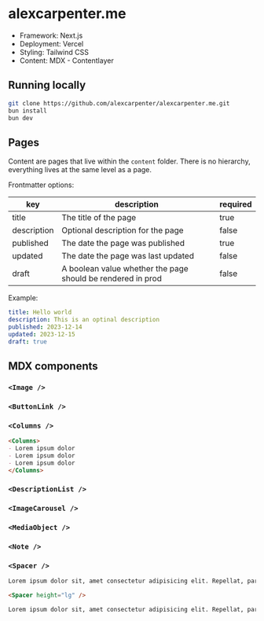 # alexcarpenter.me

- Framework: Next.js
- Deployment: Vercel
- Styling: Tailwind CSS
- Content: MDX - Contentlayer

## Running locally

```bash
git clone https://github.com/alexcarpenter/alexcarpenter.me.git
bun install
bun dev
```

## Pages

Content are pages that live within the `content` folder. There is no hierarchy, everything lives at the same level as a page.

Frontmatter options:

| key | description | required |
|-|-|-|
| title | The title of the page | true |
| description | Optional description for the page | false |
| published | The date the page was published | true |
| updated | The date the page was last updated | false |
| draft | A boolean value whether the page should be rendered in prod | false |

Example:

```yml
title: Hello world
description: This is an optinal description
published: 2023-12-14
updated: 2023-12-15
draft: true
```

## MDX components

### `<Image />`

### `<ButtonLink />`

### `<Columns />`

```md
<Columns>
- Lorem ipsum dolor
- Lorem ipsum dolor
- Lorem ipsum dolor
</Columns>
```

### `<DescriptionList />`

### `<ImageCarousel />`

### `<MediaObject />`

### `<Note />`

### `<Spacer />`

```md
Lorem ipsum dolor sit, amet consectetur adipisicing elit. Repellat, pariatur.

<Spacer height="lg" />

Lorem ipsum dolor sit, amet consectetur adipisicing elit. Repellat, pariatur.
```